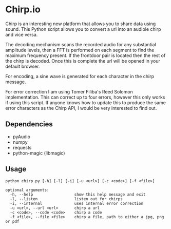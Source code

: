 Chirp.io
========

Chirp is an interesting new platform that allows you to share data using sound. This Python script allows you to convert a url into an audible chirp and vice versa.

The decoding mechanism scans the recorded audio for any substantial amplitude levels, then a FFT is performed on each segment to find the maximum frequency present. If the frontdoor pair is located then the rest of the chirp is decoded. Once this is complete the url will be opened in your default browser.

For encoding, a sine wave is generated for each character in the chirp message.

For error correction I am using Tomer Filiba's Reed Solomon implementation. This can correct up to four errors, however this only works if using this script. If anyone knows how to update this to produce the same error characters as the Chirp API, I would be very interested to find out.

Dependencies
------------

- pyAudio
- numpy
- requests
- python-magic (libmagic)

Usage
-----

```
python chirp.py [-h] [-l] [-i] [-u <url>] [-c <code>] [-f <file>]

optional arguments:
  -h, --help                  show this help message and exit
  -l, --listen	              listen out for chirps
  -i, --internal              uses internal error correction
  -u <url>, --url <url>       chirp a url
  -c <code>, --code <code>    chirp a code
  -f <file>, --file <file>    chirp a file, path to either a jpg, png or pdf
```
